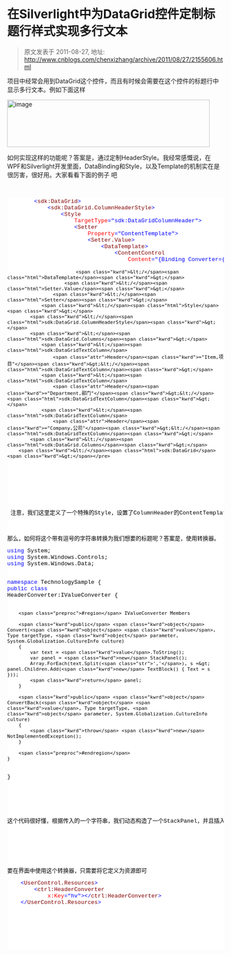 # 在Silverlight中为DataGrid控件定制标题行样式实现多行文本 
> 原文发表于 2011-08-27, 地址: http://www.cnblogs.com/chenxizhang/archive/2011/08/27/2155606.html 


<p>项目中经常会用到DataGrid这个控件，而且有时候会需要在这个控件的标题行中显示多行文本。例如下面这样</p> <p><a href="http://images.cnblogs.com/cnblogs_com/chenxizhang/201108/201108271646092405.png"><img title="image" border="0" alt="image" src="http://images.cnblogs.com/cnblogs_com/chenxizhang/201108/201108271646091292.png" width="471" height="110"></a></p> <p>如何实现这样的功能呢？答案是，通过定制HeaderStyle。我经常感慨说，在WPF和Silverlight开发里面，DataBinding和Style，以及Template的机制实在是很厉害，很好用。大家看看下面的例子 吧</p> <p>&nbsp;</p><pre class="csharpcode">        <span class="kwrd">&lt;</span><span class="html">sdk:DataGrid</span><span class="kwrd">&gt;</span>
            <span class="kwrd">&lt;</span><span class="html">sdk:DataGrid.ColumnHeaderStyle</span><span class="kwrd">&gt;</span>
                <span class="kwrd">&lt;</span><span class="html">Style</span>
                    <span class="attr">TargetType</span><span class="kwrd">="sdk:DataGridColumnHeader"</span><span class="kwrd">&gt;</span>
                    <span class="kwrd">&lt;</span><span class="html">Setter</span>
                        <span class="attr">Property</span><span class="kwrd">="ContentTemplate"</span><span class="kwrd">&gt;</span>
                        <span class="kwrd">&lt;</span><span class="html">Setter.Value</span><span class="kwrd">&gt;</span>
                            <span class="kwrd">&lt;</span><span class="html">DataTemplate</span><span class="kwrd">&gt;</span>
                                <span class="kwrd">&lt;</span><span class="html">ContentControl</span>
                                    <span class="attr">Content</span><span class="kwrd">="{Binding Converter={StaticResource hv}}"</span><span class="kwrd">&gt;&lt;/</span><span class="html">ContentControl</span><span class="kwrd">&gt;</span>

                            <span class="kwrd">&lt;/</span><span class="html">DataTemplate</span><span class="kwrd">&gt;</span>
                        <span class="kwrd">&lt;/</span><span class="html">Setter.Value</span><span class="kwrd">&gt;</span>
                    <span class="kwrd">&lt;/</span><span class="html">Setter</span><span class="kwrd">&gt;</span>
                <span class="kwrd">&lt;/</span><span class="html">Style</span><span class="kwrd">&gt;</span>
            <span class="kwrd">&lt;/</span><span class="html">sdk:DataGrid.ColumnHeaderStyle</span><span class="kwrd">&gt;</span>
            <span class="kwrd">&lt;</span><span class="html">sdk:DataGrid.Columns</span><span class="kwrd">&gt;</span>
                <span class="kwrd">&lt;</span><span class="html">sdk:DataGridTextColumn</span>
                    <span class="attr">Header</span><span class="kwrd">="Item,项目"</span><span class="kwrd">&gt;&lt;/</span><span class="html">sdk:DataGridTextColumn</span><span class="kwrd">&gt;</span>
                <span class="kwrd">&lt;</span><span class="html">sdk:DataGridTextColumn</span>
                    <span class="attr">Header</span><span class="kwrd">="Department,部门"</span><span class="kwrd">&gt;&lt;/</span><span class="html">sdk:DataGridTextColumn</span><span class="kwrd">&gt;</span>
                <span class="kwrd">&lt;</span><span class="html">sdk:DataGridTextColumn</span>
                    <span class="attr">Header</span><span class="kwrd">="Company,公司"</span><span class="kwrd">&gt;&lt;/</span><span class="html">sdk:DataGridTextColumn</span><span class="kwrd">&gt;</span>
            <span class="kwrd">&lt;/</span><span class="html">sdk:DataGrid.Columns</span><span class="kwrd">&gt;</span>
        <span class="kwrd">&lt;/</span><span class="html">sdk:DataGrid</span><span class="kwrd">&gt;</span></pre>
<style type="text/css">.csharpcode, .csharpcode pre
{
	font-size: small;
	color: black;
	font-family: consolas, "Courier New", courier, monospace;
	background-color: #ffffff;
	/*white-space: pre;*/
}
.csharpcode pre { margin: 0em; }
.csharpcode .rem { color: #008000; }
.csharpcode .kwrd { color: #0000ff; }
.csharpcode .str { color: #006080; }
.csharpcode .op { color: #0000c0; }
.csharpcode .preproc { color: #cc6633; }
.csharpcode .asp { background-color: #ffff00; }
.csharpcode .html { color: #800000; }
.csharpcode .attr { color: #ff0000; }
.csharpcode .alt 
{
	background-color: #f4f4f4;
	width: 100%;
	margin: 0em;
}
.csharpcode .lnum { color: #606060; }
</style>

<p>&nbsp;</p>
<p> 注意，我们这里定义了一个特殊的Style，设置了ColumnHeader的ContentTemplate。由于用户一般在设置列的标题的时候，是输入一个字符串。我们规定，如果要分多行显示的话，用逗号分开即可。</p>
<p>那么，如何将这个带有逗号的字符串转换为我们想要的标题呢？答案是，使用转换器。</p><pre class="csharpcode"><span class="kwrd">using</span> System;
<span class="kwrd">using</span> System.Windows.Controls;
<span class="kwrd">using</span> System.Windows.Data;

<span class="kwrd">namespace</span> TechnologySample
{
    <span class="kwrd">public</span> <span class="kwrd">class</span> HeaderConverter:IValueConverter
    {

        <span class="preproc">#region</span> IValueConverter Members

        <span class="kwrd">public</span> <span class="kwrd">object</span> Convert(<span class="kwrd">object</span> <span class="kwrd">value</span>, Type targetType, <span class="kwrd">object</span> parameter, System.Globalization.CultureInfo culture)
        {
            var text = <span class="kwrd">value</span>.ToString();
            var panel = <span class="kwrd">new</span> StackPanel();
            Array.ForEach(text.Split(<span class="str">','</span>), s =&gt; panel.Children.Add(<span class="kwrd">new</span> TextBlock() { Text = s }));
            <span class="kwrd">return</span> panel;
        }

        <span class="kwrd">public</span> <span class="kwrd">object</span> ConvertBack(<span class="kwrd">object</span> <span class="kwrd">value</span>, Type targetType, <span class="kwrd">object</span> parameter, System.Globalization.CultureInfo culture)
        {
            <span class="kwrd">throw</span> <span class="kwrd">new</span> NotImplementedException();
        }

        <span class="preproc">#endregion</span>
    }
}
</pre>
<style type="text/css">.csharpcode, .csharpcode pre
{
	font-size: small;
	color: black;
	font-family: consolas, "Courier New", courier, monospace;
	background-color: #ffffff;
	/*white-space: pre;*/
}
.csharpcode pre { margin: 0em; }
.csharpcode .rem { color: #008000; }
.csharpcode .kwrd { color: #0000ff; }
.csharpcode .str { color: #006080; }
.csharpcode .op { color: #0000c0; }
.csharpcode .preproc { color: #cc6633; }
.csharpcode .asp { background-color: #ffff00; }
.csharpcode .html { color: #800000; }
.csharpcode .attr { color: #ff0000; }
.csharpcode .alt 
{
	background-color: #f4f4f4;
	width: 100%;
	margin: 0em;
}
.csharpcode .lnum { color: #606060; }
</style>

<p>这个代码很好懂，根据传入的一个字符串，我们动态构造了一个StackPanel，并且插入了多个TextBlock</p>
<p>&nbsp;</p>
<p>要在界面中使用这个转换器，只需要将它定义为资源即可</p><pre class="csharpcode">
    <span class="kwrd">&lt;</span><span class="html">UserControl.Resources</span><span class="kwrd">&gt;</span>
        <span class="kwrd">&lt;</span><span class="html">ctrl:HeaderConverter</span>
            <span class="attr">x:Key</span><span class="kwrd">="hv"</span><span class="kwrd">&gt;&lt;/</span><span class="html">ctrl:HeaderConverter</span><span class="kwrd">&gt;</span>
    <span class="kwrd">&lt;/</span><span class="html">UserControl.Resources</span><span class="kwrd">&gt;</span></pre>
<p>
<style type="text/css">.csharpcode, .csharpcode pre
{
	font-size: small;
	color: black;
	font-family: consolas, "Courier New", courier, monospace;
	background-color: #ffffff;
	/*white-space: pre;*/
}
.csharpcode pre { margin: 0em; }
.csharpcode .rem { color: #008000; }
.csharpcode .kwrd { color: #0000ff; }
.csharpcode .str { color: #006080; }
.csharpcode .op { color: #0000c0; }
.csharpcode .preproc { color: #cc6633; }
.csharpcode .asp { background-color: #ffff00; }
.csharpcode .html { color: #800000; }
.csharpcode .attr { color: #ff0000; }
.csharpcode .alt 
{
	background-color: #f4f4f4;
	width: 100%;
	margin: 0em;
}
.csharpcode .lnum { color: #606060; }
</style></p>